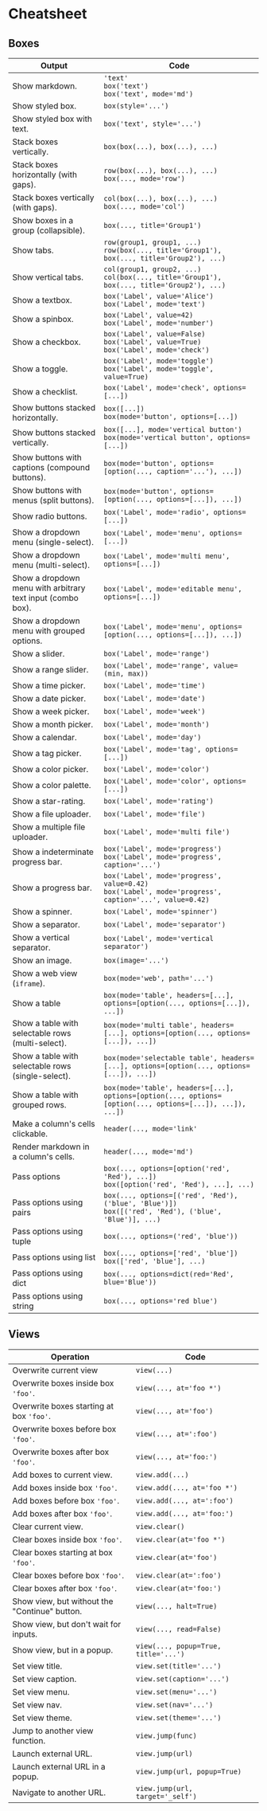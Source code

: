 # Cheatsheet

## Boxes

| Output                                                      | Code                                                                                                        |
|-------------------------------------------------------------|-------------------------------------------------------------------------------------------------------------|
| Show markdown.                                              | `'text'` <br> `box('text')` <br> `box('text', mode='md')`                                                   |
| Show styled box.                                            | `box(style='...')`                                                                                          |
| Show styled box with text.                                  | `box('text', style='...')`                                                                                  |
| Stack boxes vertically.                                     | `box(box(...), box(...), ...)`                                                                              |
| Stack boxes horizontally (with gaps).                       | `row(box(...), box(...), ...)` <br> `box(..., mode='row')`                                                  |
| Stack boxes vertically (with gaps).                         | `col(box(...), box(...), ...)` <br> `box(..., mode='col')`                                                  |
| Show boxes in a group (collapsible).                        | `box(..., title='Group1')`                                                                                  |
| Show tabs.                                                  | `row(group1, group1, ...)` <br> `row(box(..., title='Group1'), box(..., title='Group2'), ...)`              |
| Show vertical tabs.                                         | `col(group1, group2, ...)` <br> `col(box(..., title='Group1'), box(..., title='Group2'), ...)`              |
| Show a textbox.                                             | `box('Label', value='Alice')` <br> `box('Label', mode='text')`                                              |
| Show a spinbox.                                             | `box('Label', value=42)` <br> `box('Label', mode='number')`                                                 |
| Show a checkbox.                                            | `box('Label', value=False)` <br> `box('Label', value=True)` <br> `box('Label', mode='check')`               |
| Show a toggle.                                              | `box('Label', mode='toggle')` <br> `box('Label', mode='toggle', value=True)`                                |
| Show a checklist.                                           | `box('Label', mode='check', options=[...])`                                                                 |
| Show buttons stacked horizontally.                          | `box([...])` <br> `box(mode='button', options=[...])`                                                       |
| Show buttons stacked vertically.                            | `box([...], mode='vertical button')` <br> `box(mode='vertical button', options=[...])`                      |
| Show buttons with captions (compound buttons).              | `box(mode='button', options=[option(..., caption='...'), ...])`                                             |
| Show buttons with menus (split buttons).                    | `box(mode='button', options=[option(..., options=[...]), ...])`                                             |
| Show radio buttons.                                         | `box('Label', mode='radio', options=[...])`                                                                 |
| Show a dropdown menu (single-select).                       | `box('Label', mode='menu', options=[...])`                                                                  |
| Show a dropdown menu (multi-select).                        | `box('Label', mode='multi menu', options=[...])`                                                            |
| Show a dropdown menu with arbitrary text input (combo box). | `box('Label', mode='editable menu', options=[...])`                                                         |
| Show a dropdown menu with grouped options.                  | `box('Label', mode='menu', options=[option(..., options=[...]), ...])`                                      |
| Show a slider.                                              | `box('Label', mode='range')`                                                                                |
| Show a range slider.                                        | `box('Label', mode='range', value=(min, max))`                                                              |
| Show a time picker.                                         | `box('Label', mode='time')`                                                                                 |
| Show a date picker.                                         | `box('Label', mode='date')`                                                                                 |
| Show a week picker.                                         | `box('Label', mode='week')`                                                                                 |
| Show a month picker.                                        | `box('Label', mode='month')`                                                                                |
| Show a calendar.                                            | `box('Label', mode='day')`                                                                                  |
| Show a tag picker.                                          | `box('Label', mode='tag', options=[...])`                                                                   |
| Show a color picker.                                        | `box('Label', mode='color')`                                                                                |
| Show a color palette.                                       | `box('Label', mode='color', options=[...])`                                                                 |
| Show a star-rating.                                         | `box('Label', mode='rating')`                                                                               |
| Show a file uploader.                                       | `box('Label', mode='file')`                                                                                 |
| Show a multiple file uploader.                              | `box('Label', mode='multi file')`                                                                           |
| Show a indeterminate progress bar.                          | `box('Label', mode='progress')` <br> `box('Label', mode='progress', caption='...')`                         |
| Show a progress bar.                                        | `box('Label', mode='progress', value=0.42)` <br> `box('Label', mode='progress', caption='...', value=0.42)` |
| Show a spinner.                                             | `box('Label', mode='spinner')`                                                                              |
| Show a separator.                                           | `box('Label', mode='separator')`                                                                            |
| Show a vertical separator.                                  | `box('Label', mode='vertical separator')`                                                                   |
| Show an image.                                              | `box(image='...')`                                                                                          |
| Show a web view (`iframe`).                                 | `box(mode='web', path='...')`                                                                               |
| Show a table                                                | `box(mode='table', headers=[...], options=[option(..., options=[...]), ...])`                               |
| Show a table with selectable rows (multi-select).           | `box(mode='multi table', headers=[...], options=[option(..., options=[...]), ...])`                         |
| Show a table with selectable rows (single-select).          | `box(mode='selectable table', headers=[...], options=[option(..., options=[...]), ...])`                    |
| Show a table with grouped rows.                             | `box(mode='table', headers=[...], options=[option(..., options=[option(..., options=[...]), ...]), ...])`   |
| Make a column's cells clickable.                            | `header(..., mode='link'`                                                                                   |
| Render markdown in a column's cells.                        | `header(..., mode='md')`                                                                                    |
| Pass options                                                | `box(..., options=[option('red', 'Red'), ...])` <br> `box([option('red', 'Red'), ...], ...)`                |
| Pass options using pairs                                    | `box(..., options=[('red', 'Red'), ('blue', 'Blue')])` <br> `box([('red', 'Red'), ('blue', 'Blue')], ...)`  |
| Pass options using tuple                                    | `box(..., options=('red', 'blue'))`                                                                         |
| Pass options using list                                     | `box(..., options=['red', 'blue'])` <br> `box(['red', 'blue'], ...)`                                        |
| Pass options using dict                                     | `box(..., options=dict(red='Red', blue='Blue'))`                                                            |
| Pass options using string                                   | `box(..., options='red blue')`                                                                              |

## Views

| Operation                                     | Code                                 |
|-----------------------------------------------|--------------------------------------|
| Overwrite current view                        | `view(...)`                          |
| Overwrite boxes inside box `'foo'`.           | `view(..., at='foo *')`              |
| Overwrite boxes starting at box `'foo'`.      | `view(..., at='foo')`                |
| Overwrite boxes before box `'foo'`.           | `view(..., at=':foo')`               |
| Overwrite boxes after box `'foo'`.            | `view(..., at='foo:')`               |
| Add boxes to current view.                    | `view.add(...)`                      |
| Add boxes inside box `'foo'`.                 | `view.add(..., at='foo *')`          |
| Add boxes before box `'foo'`.                 | `view.add(..., at=':foo')`           |
| Add boxes after box `'foo'`.                  | `view.add(..., at='foo:')`           |
| Clear current view.                           | `view.clear()`                       |
| Clear boxes inside box `'foo'`.               | `view.clear(at='foo *')`             |
| Clear boxes starting at box `'foo'`.          | `view.clear(at='foo')`               |
| Clear boxes before box `'foo'`.               | `view.clear(at=':foo')`              |
| Clear boxes after box `'foo'`.                | `view.clear(at='foo:')`              |
| Show view, but without the "Continue" button. | `view(..., halt=True)`               |
| Show view, but don't wait for inputs.         | `view(..., read=False)`              |
| Show view, but in a popup.                    | `view(..., popup=True, title='...')` |
| Set view title.                               | `view.set(title='...')`              |
| Set view caption.                             | `view.set(caption='...')`            |
| Set view menu.                                | `view.set(menu='...')`               |
| Set view nav.                                 | `view.set(nav='...')`                |
| Set view theme.                               | `view.set(theme='...')`              |
| Jump to another view function.                | `view.jump(func)`                    |
| Launch external URL.                          | `view.jump(url)`                     |
| Launch external URL in a popup.               | `view.jump(url, popup=True)`         |
| Navigate to another URL.                      | `view.jump(url, target='_self')`     |

